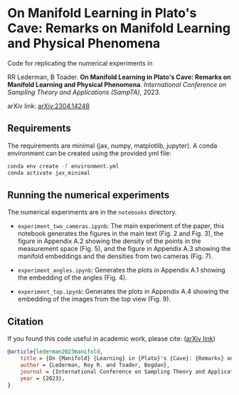 # On Manifold Learning in Plato's Cave: Remarks on Manifold Learning and Physical Phenomena

Code for replicating the numerical experiments in

RR Lederman, B Toader. __On Manifold Learning in Plato's Cave: Remarks on Manifold Learning and Physical Phenomena__. _International Conference on Sampling Theory and Applications (SampTA)_, 2023.

arXiv link: [arXiv:2304.14248](https://arxiv.org/pdf/2304.14248)


## Requirements

The requirements are minimal (jax, numpy, matplotlib, jupyter). A conda environment can be created using the provided yml file:

```bash
conda env create -f environment.yml
conda activate jax_minimal
```


## Running the numerical experiments

The numerical experiments are in the ``notebooks`` directory. 

*  ``experiment_two_cameras.ipynb``: The main experiment of the paper, this notebook generates the figures in the main text (Fig. 2 and Fig. 3), the figure in Appendix A.2 showing the density of the points in the measurement space (Fig. 5), and the figure in Appendix A.3 showing the manifold embeddings and the densities from two cameras (Fig. 7). 

* ``experiment_angles.ipynb``: Generates the plots in Appendix A.1 showing the embedding of the angles (Fig. 4).

* ``experiment_top.ipynb``: Generates the plots in Appendix A.4 showing the embedding of the images from the top view (Fig. 9).

  
## Citation

If you found this code useful in academic work, please cite: ([arXiv link](https://arxiv.org/pdf/2304.14248))

```bibtex
@article{lederman2023manifold,
    title = {On {Manifold} {Learning} in {Plato}'s {Cave}: {Remarks} on {Manifold} {Learning} and {Physical} {Phenomena}},
    author = {Lederman, Roy R. and Toader, Bogdan},
    journal = {International Conference on Sampling Theory and Applications (SampTA 2023),},
    year = {2023},
}
```
